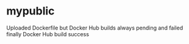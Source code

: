 # mypublic
Uploaded Dockerfile but Docker Hub builds always pending and failed
finally Docker Hub build success
